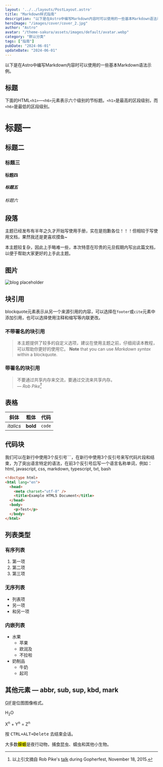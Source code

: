 ```yaml
---
layout: '../../layouts/PostLayout.astro'
title: "Markdown样式指南"
description: "以下是在Astro中编写Markdown内容时可以使用的一些基本Markdown语法示例。"
heroImage: "/images/cover/cover_2.jpg"
author: "Astro"
avatar: "/theme-sakura/assets/images/default/avatar.webp"
category: "默认分类"
tags: ["指南"]
pubDate: "2024-06-01"
updateDate: "2024-06-01"
---
```


以下是在Astro中编写Markdown内容时可以使用的一些基本Markdown语法示例。

## 标题

下面的HTML`<h1>`—`<h6>`元素表示六个级别的节标题。`<h1>`是最高的区段级别，而`<h6>`是最低的区段级别。

# 标题一

## 标题二

### 标题三

#### 标题四

##### 标题五

###### 标题六

## 段落

主题已经发布有半年之久才开始写使用手册，实在是抱歉各位！！！但相较于写使用文档，果然我还是更喜欢摸鱼~

本主题较复杂，因此上手略难一些，本次特意在珍贵的元旦假期内写出此篇文档，以便于帮助大家更好的上手此主题。

## 图片

![blog placeholder](/images/cover/cover_2.jpg)

## 块引用

blockquote元素表示从另一个来源引用的内容，可以选择在`footer`或`cite`元素中添加引用，也可以选择使用注释和缩写等内联更改。

### 不带署名的块引用

> 本主题提供了较多的自定义选项，建议在使用主题之前，仔细阅读本教程，可以帮助你更好的使用它。
> **Note** that you can use _Markdown syntax_ within a blockquote.

### 带署名的块引用

> 不要通过共享内存来交流，要通过交流来共享内存。<br>
> — <cite>Rob Pike[^1]</cite>

[^1]: 以上引文摘自 Rob Pike's [talk](https://www.youtube.com/watch?v=PAAkCSZUG1c) during Gopherfest, November 18, 2015.

## 表格

| 斜体      | 粗体      | 代码   |
| --------- | -------- | ------ |
| _italics_ | **bold** | `code` |

## 代码块

我们可以在新行中使用3个反引号```，在新行中使用3个反引号来写代码片段和结束，为了突出语言特定的语法，在前3个反引号后写一个语言名称单词，例如：html, javascript, css, markdown, typescript, txt, bash

```html
<!doctype html>
<html lang="en">
  <head>
    <meta charset="utf-8" />
    <title>Example HTML5 Document</title>
  </head>
  <body>
    <p>Test</p>
  </body>
</html>
```

## 列表类型

### 有序列表

1. 第一项
2. 第二项
3. 第三项

### 无序列表

- 列表项
- 另一项
- 和另一项

### 内嵌列表

- 水果
  - 苹果
  - 欧润及
  - 不拉啦
- 奶制品
  - 牛奶
  - 起司

## 其他元素 — abbr, sub, sup, kbd, mark

<abbr title="Graphics Interchange Format">GIF</abbr>是位图图像格式。

H<sub>2</sub>O

X<sup>n</sup> + Y<sup>n</sup> = Z<sup>n</sup>

按 <kbd><kbd>CTRL</kbd>+<kbd>ALT</kbd>+<kbd>Delete</kbd></kbd> 去结束会话。

大多数<mark>蝾螈</mark>是夜行动物，捕食昆虫、蠕虫和其他小生物。
